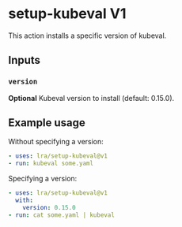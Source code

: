 # setup-kubeval V1

This action installs a specific version of kubeval.

## Inputs

### `version`

__Optional__ Kubeval version to install (default: 0.15.0).

## Example usage

Without specifying a version:

```yaml
- uses: lra/setup-kubeval@v1
- run: kubeval some.yaml
```

Specifying a version:

```yaml
- uses: lra/setup-kubeval@v1
  with:
    version: 0.15.0
- run: cat some.yaml | kubeval
```
